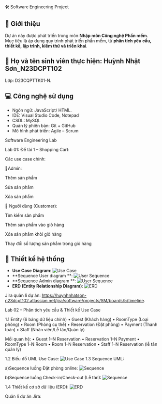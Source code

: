 🛠️ Software Engineering Project 

## 📌 Giới thiệu
Dự án này được phát triển trong môn **Nhập môn Công nghệ Phần mềm**.  
Mục tiêu là áp dụng quy trình phát triển phần mềm, từ **phân tích yêu cầu, thiết kế, lập trình, kiểm thử và triển khai**.  

## 👥 Họ và tên sinh viên thực hiện: Huỳnh Nhật Sơn_N23DCPT102
Lớp: D23CQPTTK01-N.

## 💻 Công nghệ sử dụng
- Ngôn ngữ: JavaScript/ HTML.
- IDE: Visual Studio Code, Notepad
- CSDL: MySQL 
- Quản lý phiên bản: Git + GitHub
- Mô hình phát triển: Agile – Scrum  


Software Engineering Lab 

Lab 01: Đề tài 1 – Shopping Cart:

Các use case chính:

👤Admin:

Thêm sản phẩm

Sửa sản phẩm

Xóa sản phẩm

🛒 Người dùng (Customer):

Tìm kiếm sản phẩm

Thêm sản phẩm vào giỏ hàng

Xóa sản phẩm khỏi giỏ hàng

Thay đổi số lượng sản phẩm trong giỏ hàng

## 📐 Thiết kế hệ thống
- **Use Case Diagram**: ![Use Case](https://github.com/SounHuynh/NMCPM/issues/1#issue-3483538595)
- **Sequence User diagram **: ![User Sequence](https://github.com/SounHuynh/NMCPM/issues/2#issue-3483541930)
- **Sequence Admin diagram **: ![User Sequence](https://github.com/SounHuynh/NMCPM/issues/3#issue-3483543456)
- **ERD (Entity Relationship Diagram)**: ![ERD](https://github.com/SounHuynh/NMCPM/issues/4#issue-3483544175)

Jira quản lí dự án: https://huynhnhatson-n23dcpt102.atlassian.net/jira/software/projects/SM/boards/5/timeline.
 
Lab 02 – Phân tích yêu cầu & Thiết kế Use Case

1.1 Entity (6 bảng dữ liệu chính)
• Guest (Khách hàng)
• RoomType (Loại phòng)
• Room (Phòng cụ thể)
• Reservation (Đặt phòng)
• Payment (Thanh toán)
• Staff (Nhân viên/Lễ tân/Quản lý)

Mối quan hệ:
• Guest 1–N Reservation
• Reservation 1–N Payment
• RoomType 1–N Room
• Room 1–N Reservation
• Staff 1–N Reservation (lễ tân quản lý)


1.2 Biểu đồ UML Use Case: ![Use Case](https://github.com/SounHuynh/NMCPM/issues/5#issue-3483553974)
1.3 Sequence UML: 

a)Sequence luồng Đặt phòng online: ![Sequence](https://github.com/SounHuynh/NMCPM/issues/6#issue-3483555739)

b)Sequence luồng Check-in/Check-out (Lễ tân):  ![Sequence](https://github.com/SounHuynh/NMCPM/issues/7#issue-3483556163)

1.4 Thiết kế cơ sở dữ liệu (ERD): ![ERD](https://github.com/SounHuynh/NMCPM/issues/8#issue-3483556760) 

Quản lí dự án Jira: 



